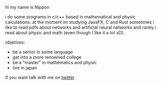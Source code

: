 hi my name is Nippon

i do some programs in c/c++ based in mathematical and physic calculations.
at the moment im studying JavaFX, C and Rust sometimes i like to read pdfs about networks and artificial neural networks and rarely i read about physic and math (even though I like it a lot xD).

objetives: 
- be a senior in some language
- get into a more renowned college
- be a "master" in mathematics and physic
- live in japan 

if you want talk with me on [twitter](https://x.com/usrNippon)
